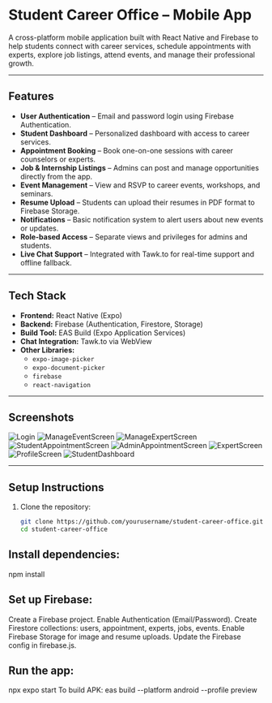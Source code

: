 #  Student Career Office – Mobile App

A cross-platform mobile application built with React Native and Firebase to help students connect with career services, schedule appointments with experts, explore job listings, attend events, and manage their professional growth.

---

##  Features

- **User Authentication** – Email and password login using Firebase Authentication.
- **Student Dashboard** – Personalized dashboard with access to career services.
- **Appointment Booking** – Book one-on-one sessions with career counselors or experts.
- **Job & Internship Listings** – Admins can post and manage opportunities directly from the app.
- **Event Management** – View and RSVP to career events, workshops, and seminars.
- **Resume Upload** – Students can upload their resumes in PDF format to Firebase Storage.
- **Notifications** – Basic notification system to alert users about new events or updates.
- **Role-based Access** – Separate views and privileges for admins and students.
- **Live Chat Support** – Integrated with Tawk.to for real-time support and offline fallback.

---

##  Tech Stack

- **Frontend:** React Native (Expo)
- **Backend:** Firebase (Authentication, Firestore, Storage)
- **Build Tool:** EAS Build (Expo Application Services)
- **Chat Integration:** Tawk.to via WebView
- **Other Libraries:** 
  - `expo-image-picker`
  - `expo-document-picker`
  - `firebase`
  - `react-navigation`

---

##  Screenshots

![Login](https://github.com/user-attachments/assets/a51df429-c284-418b-9630-45993a5a3df0)
![ManageEventScreen](https://github.com/user-attachments/assets/a68b81b2-ea1d-42f4-9f02-83152df41c40)
![ManageExpertScreen](https://github.com/user-attachments/assets/7fa4a5d9-72c1-4b19-8032-38e568ddfba3)
![StudentAppointmentScreen](https://github.com/user-attachments/assets/6d43cc77-3c38-4526-9d69-cb56624efa9a)
![AdminAppointmentScreen](https://github.com/user-attachments/assets/abb23e65-5885-42c0-9185-1307e8f9f5ea)
![ExpertScreen](https://github.com/user-attachments/assets/76d8317c-3562-46da-9263-b33e06d2fdf7)
![ProfileScreen](https://github.com/user-attachments/assets/530473ba-facb-4b66-bab3-cccbd2f957e7)
![StudentDashboard](https://github.com/user-attachments/assets/f4c2aac4-cf97-4e51-b9ed-28a5fa701045)

---

##  Setup Instructions

1. Clone the repository:
   ```bash
   git clone https://github.com/yourusername/student-career-office.git
   cd student-career-office

## Install dependencies:
npm install
## Set up Firebase:
Create a Firebase project.
Enable Authentication (Email/Password).
Create Firestore collections: users, appointment, experts, jobs, events.
Enable Firebase Storage for image and resume uploads.
Update the Firebase config in firebase.js.
## Run the app:
npx expo start
To build APK:
eas build --platform android --profile preview

